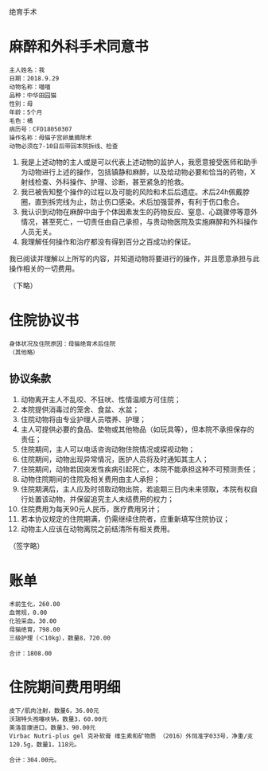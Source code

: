 绝育手术

# 麻醉和外科手术同意书

    主人姓名：我
    日期：2018.9.29
    动物名称：喵喵
    品种：中华田园猫
    性别：母
    年龄：5个月
    毛色：橘
    病历号：CFD18050307
    操作名称：母猫子宫卵巢摘除术
    动物必须在7-10日后带回本院拆线、检查

1. 我是上述动物的主人或是可以代表上述动物的监护人，我愿意接受医师和助手为动物进行上述的操作，包括镇静和麻醉，以及给动物必要和恰当的药物，X射线检查、外科操作、护理、诊断，甚至紧急的抢救。
2. 我已被告知整个操作的过程以及可能的风险和术后后遗症。术后24h佩戴脖圈，直到拆完线为止，防止伤口感染。术后加强营养，有利于伤口愈合。
3. 我认识到动物在麻醉中由于个体因素发生的药物反应、窒息、心跳骤停等意外情况，甚至死亡，一切责任由自己承担，与贵动物医院及实施麻醉和外科操作人员无关。
4. 我理解任何操作和治疗都没有得到百分之百成功的保证。

我已阅读并理解以上所写的内容，并知道动物将要进行的操作，并且愿意承担与此操作相关的一切费用。

（下略）

# 住院协议书

    身体状况及住院原因：母猫绝育术后住院
    （其他略）

## 协议条款

1. 动物离开主人不乱咬、不狂吠、性情温顺方可住院；
2. 本院提供消毒过的笼舍、食盆、水盆；
3. 住院动物将由专业护理人员喂养、护理；
4. 主人可提供必要的食品、垫物或其他物品（如玩具等），但本院不承担保存的责任；
5. 住院期间，主人可以电话咨询动物住院情况或探视动物；
6. 住院期间，动物出现异常情况，医护人员将及时通知其主人；
7. 住院期间，动物若因突发性疾病引起死亡，本院不能承担这种不可预测责任；
8. 动物住院期间的住院及相关费用由主人承担；
9. 住院期满后，主人应及时领取动物出院，若逾期三日内未来领取，本院有权自行处置该动物，并保留追究主人未结费用的权力；
10. 住院费用为每天90元人民币，医疗费用另计；
11. 若本协议规定的住院期满，仍需继续住院者，应重新填写住院协议；
12. 动物主人应该在动物离院之前结清所有相关费用。

（签字略）

# 账单

    术前生化，260.00
    血常规，0.00
    化验采血，30.00
    母猫绝育，798.00
    三级护理（＜10kg），数量8，720.00

    合计：1808.00

# 住院期间费用明细

    皮下/肌肉注射，数量6，36.00元
    沃瑞特头孢噻呋钠，数量3，60.00元
    美洛昔康进口，数量3，90.00元
    Virbac Nutri-plus gel 克补软膏 维生素和矿物质 （2016）外饲准字033号，净重/支 120.5g，数量1，118元。

    合计：304.00元。
    